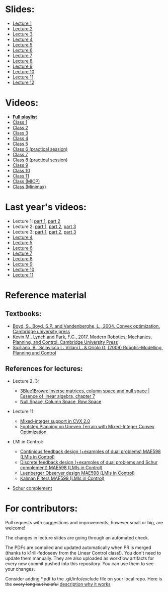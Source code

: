 # Slides:
* [Lecture 1 ](./Slides/Introduction/main.pdf)
* [Lecture 2 ](./Slides/NullRowProjector/main.pdf)
* [Lecture 3 ](./Slides/ColumnLeftNullApplications/main.pdf)
* [Lecture 4 ](./Slides/LeastSquares_QuadraticProgramming/main.pdf)
* [Lecture 5 ](./Slides/ConvexDomains/main.pdf)
* [Lecture 6 ](./Slides/LMI_ConvexDomains/main.pdf)
* [Lecture 7 ](./Slides/Linear_Programming/main.pdf)
* [Lecture 8 ](./Slides/QCQP_SOCP/main.pdf)
* [Lecture 9 ](./Slides/SDP/main.pdf)
* [Lecture 10](./Slides/MICP/main.pdf)
* [Lecture 11](./Slides/BarrierFunctions/main.pdf)
* [Lecture 12](./Slides/MiniMax/main.pdf)


# Videos:
* [**Full playlist**](https://youtube.com/playlist?list=PLlxR_sEKjSpQpIgRykNdcwITKqXl3Gu-K)
* [Class 1](https://youtu.be/YB-Pm6dPR7s)
* [Class 2](https://youtu.be/B25aDL0knIQ)
* [Class 3](https://youtu.be/G3698D8lMk4)
* [Class 4](https://youtu.be/sU9H3KIdl_Q)
* [Class 5](https://youtu.be/m1VBodm9fyA)
* [Class 6 (practical session)](https://youtu.be/JSt-6UBNyM4)
* [Class 7 ](https://youtu.be/HaD7Swxh-mo)
* [Class 8 (practical session)](https://youtu.be/g_4F9BQrXnk)
* [Class 9 ](https://youtu.be/4F_ycUf1lRk)
* [Class 10](https://youtu.be/EPUGBSHsSLc)
* [Class 11](https://youtu.be/7Dwa_7PfqJA)
* [Class (MICP)](https://youtu.be/GtSi2I-iRLI)
* [Class (Minimax)](https://youtu.be/KFOa_HzwreY)


# Last year's videos:
* Lecture 1: [part 1](https://youtu.be/56ZVzQcCdQk), [part 2](https://youtu.be/VwmmfpipHTc)
* Lecture 2: [part 1](https://youtu.be/wc3UT7IZs98), [part 2](https://youtu.be/4iA4CFzyELg), [part 3](https://youtu.be/EdrsJ-l9VLs)
* Lecture 3: [part 1](https://youtu.be/sTYvIrjrBbQ), [part 2](https://youtu.be/4JUgkA7lWo8), [part 3](https://youtu.be/XGThWt5H6jw)
* [Lecture 4](https://youtu.be/DDnDRwW3qLg)
* [Lecture 5](https://youtu.be/bbyF89OnpBo)
* [Lecture 6](https://youtu.be/X3yeneA10co)
* [Lecture 7](https://youtu.be/4FboGNcsQhU)
* [Lecture 8](https://youtu.be/c4qroDnvDak)
* [Lecture 9](https://youtu.be/NWKTNQfymRQ)
* [Lecture 10](https://youtu.be/GDsKEA85X0A)
* [Lecture 11](https://youtu.be/yUmVxlI4jTs)


# Reference material

## Textbooks:
* [Boyd, S., Boyd, S.P. and Vandenberghe, L., 2004. Convex optimization. Cambridge university press](https://web.stanford.edu/~boyd/cvxbook/bv_cvxbook.pdf)
* [Kevin M.. Lynch and Park, F.C., 2017. Modern Robotics: Mechanics, Planning, and Control. Cambridge University Press](http://hades.mech.northwestern.edu/images/7/7f/MR.pdf)
* [Siciliano, B., Sciavicco L. Villani L. & Oriolo G.,(2009) Robotic–Modelling, Planning and Control](https://www.academia.edu/23785978/B_Sicilliano_Robotics_Modelling_Planning_and_Control)

## References for lectures:
* Lecture 2, 3: 
    - [3Blue1Brown: Inverse matrices, column space and null space | Essence of linear algebra, chapter 7](https://www.youtube.com/watch?v=uQhTuRlWMxw)
    - [Null Space, Column Space, Row Space](http://ksuweb.kennesaw.edu/~plaval/math3260/rowcolspaces.pdf)
* Lecture 11:
    - [Mixed-integer support in CVX 2.0](http://cvxr.com/news/2012/08/midcp/)
    - [Footstep Planning on Uneven Terrain with Mixed-Integer Convex
Optimization](https://groups.csail.mit.edu/robotics-center/public_papers/Deits14a.pdf)

* LMI in Control:
    - [Continious feedback design (+examples of dual problems) MAE598 (LMIs in Control)](https://youtu.be/iI3zRAjuG_U)
    - [Discrete feedback design (+examples of dual problems and Schur complement) MAE598 (LMIs in Control)](https://youtu.be/oqXvkgSN-Zc)
    - [Luenberger Observer design MAE598 (LMIs in Control)](https://youtu.be/eSY8Fwp2dQo)
    - [Kalman Filters MAE598 (LMIs in Control)](https://youtu.be/Ahzg-Tj7aEU)

* [Schur complement](https://www.cis.upenn.edu/~jean/schur-comp.pdf)

# For contributors:

Pull requests with suggestions and improvements, however small or big, are welcome!

The changes in lecture slides are going through an automated check.

The PDFs are compiled and updated automatically when PR is merged (thanks to k1rill-fedoseev from the Linear Control class!). You don't need to update them manually. They are also uploaded as workflow artifacts for every new commit pushed into this repository. You can use them to see your changes.
 
Consider adding \*.pdf to the .git/info/exclude file on your local repo. Here is the ~~overy long but helpful~~ [description why it works](https://medium.com/@dave_lunny/exclude-files-from-git-without-committing-changes-to-gitignore-986fa712e78d)
